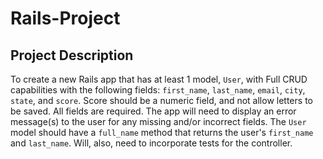 # Rails-Project

## Project Description

To create a new Rails app that has at least 1 model, `User`, with Full CRUD capabilities with the following fields: `first_name`, `last_name`, `email`, `city`, `state`, and `score`. Score should be a numeric field, and not allow letters to be saved. All fields are required. The app will need to display an error message(s) to the user for any missing and/or incorrect fields. The `User` model should have a `full_name` method that returns the user's `first_name` and `last_name`. Will, also, need to incorporate tests for the controller.
